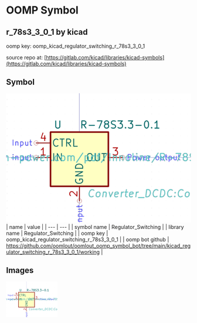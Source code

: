 # OOMP Symbol  
## r_78s3_3_0_1  by kicad  
  
oomp key: oomp_kicad_regulator_switching_r_78s3_3_0_1  
  
source repo at: [https://gitlab.com/kicad/libraries/kicad-symbols](https://gitlab.com/kicad/libraries/kicad-symbols)  
## Symbol  
  
[![working.png](working_600.png)](working.png)  
| name | value | 
| --- | --- | 
| symbol name | Regulator_Switching | 
| library name | Regulator_Switching | 
| oomp key | oomp_kicad_regulator_switching_r_78s3_3_0_1 | 
| oomp bot github | https://github.com/oomlout/oomlout_oomp_symbol_bot/tree/main/kicad_regulator_switching_r_78s3_3_0_1/working | 
## Images  
  
[![working.png](working_140.png)](working.png)  

